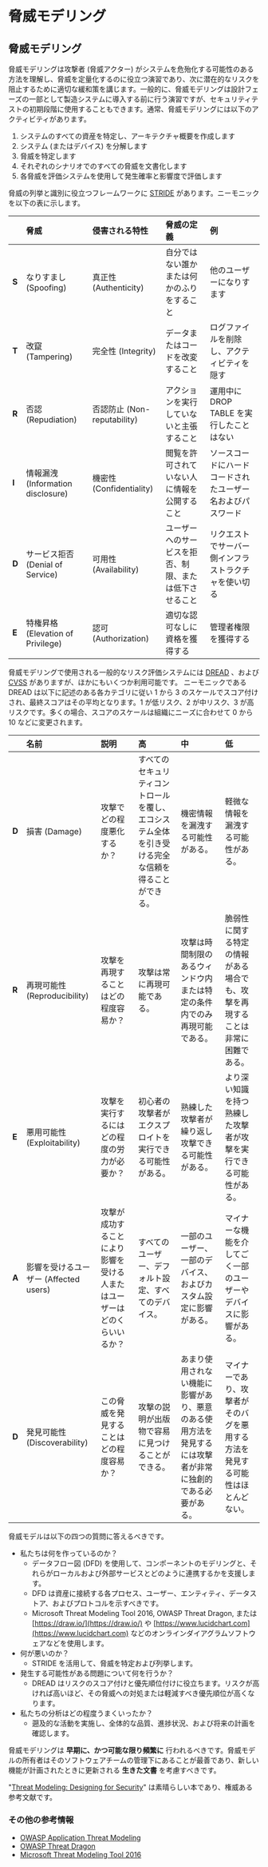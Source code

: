 # 脅威モデリング

## 脅威モデリング

脅威モデリングは攻撃者 (脅威アクター) がシステムを危殆化する可能性のある方法を理解し、脅威を定量化するのに役立つ演習であり、次に潜在的なリスクを阻止するために適切な緩和策を講じます。一般的に、脅威モデリングは設計フェーズの一部として製造システムに導入する前に行う演習ですが、セキュリティテストの初期段階に使用することもできます。通常、脅威モデリングには以下のアクティビティがあります。

1. システムのすべての資産を特定し、アーキテクチャ概要を作成します
2. システム (またはデバイス) を分解します
3. 脅威を特定します
4. それぞれのシナリオでのすべての脅威を文書化します
5. 各脅威を評価システムを使用して発生確率と影響度で評価します

脅威の列挙と識別に役立つフレームワークに [STRIDE](https://en.wikipedia.org/wiki/STRIDE_%28security%29) があります。ニーモニックを以下の表に示します。

|  | 脅威 | 侵害される特性 | 脅威の定義 | 例 |
| :--- | :--- | :--- | :--- | :--- |
| **S** | なりすまし (Spoofing) | 真正性 (Authenticity) | 自分ではない誰かまたは何かのふりをすること | 他のユーザーになりすます |
| **T** | 改竄 (Tampering) | 完全性 (Integrity) | データまたはコードを改変すること | ログファイルを削除し、アクティビティを隠す |
| **R** | 否認 (Repudiation) | 否認防止 (Non-reputability) | アクションを実行していないと主張すること | 運用中に DROP TABLE を実行したことはない |
| **I** | 情報漏洩 (Information disclosure) | 機密性 (Confidentiality) | 閲覧を許可されていない人に情報を公開すること | ソースコードにハードコードされたユーザー名およびパスワード |
| **D** | サービス拒否 (Denial of Service) | 可用性 (Availability) | ユーザーへのサービスを拒否、制限、または低下させること | リクエストでサーバー側インフラストラクチャを使い切る |
| **E** | 特権昇格 (Elevation of Privilege) | 認可 (Authorization) | 適切な認可なしに資格を獲得する | 管理者権限を獲得する |

脅威モデリングで使用される一般的なリスク評価システムには [DREAD](https://en.wikipedia.org/wiki/DREAD_%28risk_assessment_model%29) 、および [CVSS](https://www.first.org/cvss/) がありますが、ほかにもいくつか利用可能です。
ニーモニックである DREAD は以下に記述のある各カテゴリに従い 1 から 3 のスケールでスコア付けされ、最終スコアはその平均となります。1 が低リスク、2 が中リスク、3 が高リスクです。多くの場合、スコアのスケールは組織にニーズに合わせて 0 から 10 などに変更されます。

|  | 名前 | 説明 | 高 | 中 | 低 |
| :--- | :--- | :--- | :--- | :--- | :--- |
| **D** | 損害 (Damage) | 攻撃でどの程度悪化するか？ | すべてのセキュリティコントロールを覆し、エコシステム全体を引き受ける完全な信頼を得ることができる。 | 機密情報を漏洩する可能性がある。 | 軽微な情報を漏洩する可能性がある。 |
| **R** | 再現可能性 (Reproducibility) | 攻撃を再現することはどの程度容易か？ | 攻撃は常に再現可能である。 | 攻撃は時間制限のあるウィンドウ内または特定の条件内でのみ再現可能である。 | 脆弱性に関する特定の情報がある場合でも、攻撃を再現することは非常に困難である。 |
| **E** | 悪用可能性 (Exploitability) | 攻撃を実行するにはどの程度の労力が必要か？ | 初心者の攻撃者がエクスプロイトを実行できる可能性がある。 | 熟練した攻撃者が繰り返し攻撃できる可能性がある。 | より深い知識を持つ熟練した攻撃者が攻撃を実行できる可能性がある。 |
| **A** | 影響を受けるユーザー (Affected users) | 攻撃が成功することにより影響を受ける人またはユーザーはどのくらいいるか？ | すべてのユーザー、デフォルト設定、すべてのデバイス。 | 一部のユーザー、一部のデバイス、およびカスタム設定に影響がある。 | マイナーな機能を介してごく一部のユーザーやデバイスに影響がある。 |
| **D** | 発見可能性 (Discoverability) | この脅威を発見することはどの程度容易か？ | 攻撃の説明が出版物で容易に見つけることができる。 | あまり使用されない機能に影響があり、悪意のある使用方法を発見するには攻撃者が非常に独創的である必要がある。 | マイナーであり、攻撃者がそのバグを悪用する方法を発見する可能性はほとんどない。 |

脅威モデルは以下の四つの質問に答えるべきです。

* 私たちは何を作っているのか？
  * データフロー図 (DFD) を使用して、コンポーネントのモデリングと、それらがローカルおよび外部サービスとどのように連携するかを支援します。
  * DFD は資産に接続する各プロセス、ユーザー、エンティティ、データストア、およびプロトコルを示すべきです。
  * Microsoft Threat Modeling Tool 2016, OWASP Threat Dragon, または [https://draw.io/](https://draw.io/) や [https://www.lucidchart.com](https://www.lucidchart.com) などのオンラインダイアグラムソフトウェアなどを使用します。
* 何が悪いのか？
  * STRIDE を活用して、脅威を特定および列挙します。
* 発生する可能性がある問題について何を行うか？
  * DREAD はリスクのスコア付けと優先順位付けに役立ちます。リスクが高ければ高いほど、その脅威への対処または軽減すべき優先順位が高くなります。
* 私たちの分析はどの程度うまくいったか？
  * 遡及的な活動を実施し、全体的な品質、進捗状況、および将来の計画を確認します。

脅威モデリングは **早期に、かつ可能な限り頻繁に** 行われるべきです。脅威モデルの所有者はそのソフトウェアチームの管理下にあることが最善であり、新しい機能が計画されたときに更新される **生きた文書** を考慮すべきです。

"[Threat Modeling: Designing for Security](https://www.amazon.com/Threat-Modeling-Designing-Adam-Shostack/dp/1118809998)" は素晴らしい本であり、権威ある参考文献です。

### その他の参考情報 <a id="additional-references"></a>

* [OWASP Application Threat Modeling](https://www.owasp.org/index.php/Application_Threat_Modeling)
* [OWASP Threat Dragon](https://github.com/mike-goodwin/owasp-threat-dragon-desktop)
* [Microsoft Threat Modeling Tool 2016](https://www.microsoft.com/en-us/download/details.aspx?id=49168)
